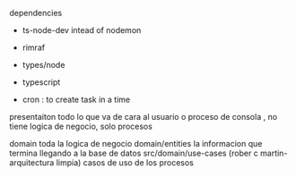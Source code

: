 dependencies
- ts-node-dev intead of nodemon
- rimraf
- types/node
- typescript

- cron : to create task in a time

presentaiton
todo lo que va de cara al usuario o proceso de consola , no tiene logica de negocio, solo procesos

domain
toda la logica de negocio
domain/entities
la informacion que termina llegando a la base de datos
src/domain/use-cases (rober c martin-arquitectura limpia)
casos de uso de los procesos